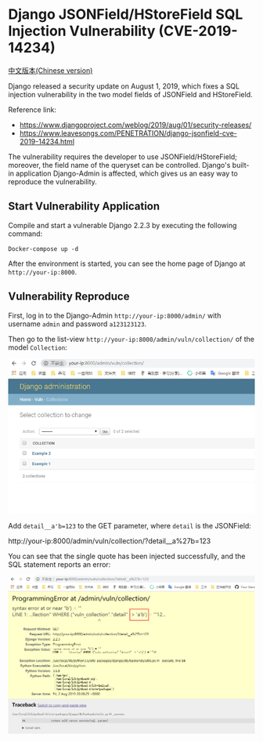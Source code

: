 # Django JSONField/HStoreField SQL Injection Vulnerability (CVE-2019-14234)

[中文版本(Chinese version)](README.zh-cn.md)

Django released a security update on August 1, 2019, which fixes a SQL injection vulnerability in the two model fields of JSONField and HStoreField.

Reference link:

- https://www.djangoproject.com/weblog/2019/aug/01/security-releases/
- https://www.leavesongs.com/PENETRATION/django-jsonfield-cve-2019-14234.html

The vulnerability requires the developer to use JSONField/HStoreField; moreover, the field name of the queryset can be controlled. Django's built-in application Django-Admin is affected, which gives us an easy way to reproduce the vulnerability.

## Start Vulnerability Application

Compile and start a vulnerable Django 2.2.3 by executing the following command:

```
Docker-compose up -d
```

After the environment is started, you can see the home page of Django at `http://your-ip:8000`.

## Vulnerability Reproduce

First, log in to the Django-Admin `http://your-ip:8000/admin/` with username `admin` and password `a123123123`.

Then go to the list-view `http://your-ip:8000/admin/vuln/collection/` of the model `Collection`:

![](1.png)

Add `detail__a'b=123` to the GET parameter, where `detail` is the JSONField:

http://your-ip:8000/admin/vuln/collection/?detail__a%27b=123

You can see that the single quote has been injected successfully, and the SQL statement reports an error:

![](2.png)
